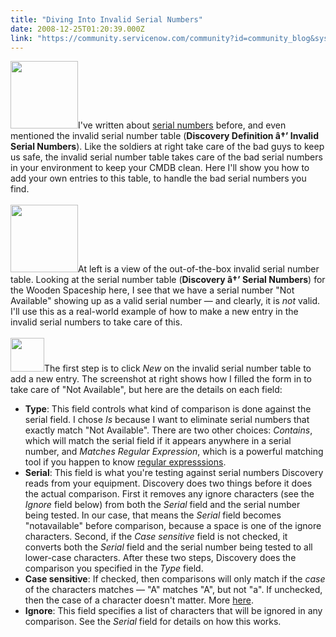 ```yaml
---
title: "Diving Into Invalid Serial Numbers"
date: 2008-12-25T01:20:39.000Z
link: "https://community.servicenow.com/community?id=community_blog&sys_id=81ecea65dbd0dbc01dcaf3231f9619a1"
---
```

<p><img  alt="" class="jive-image" src="4f860882dbdc5704ed6af3231f961933.iix" style="width: auto; height: 108px;" />I've written about <a title="lightlyLoony/blog/2008/11/1/1912" href="/community?id=community_blog&sys_id=0b6d2e29dbd0dbc01dcaf3231f9619d7">serial numbers</a> before, and even mentioned the invalid serial number table (<b>Discovery Definition â†’ Invalid Serial Numbers</b>). Like the soldiers at right take care of the bad guys to keep us safe, the invalid serial number table takes care of the bad serial numbers in your environment to keep your CMDB clean. Here I'll show you how to add your own entries to this table, to handle the bad serial numbers you find.<!--break--><br /><br /><img __jive_id="6529" alt="" class="jive-image" src="imagecache/Small/SlightlyLoony/screenshots/Picture%206.png" style="width: auto; height: 108px;" />At left is a view of the out-of-the-box invalid serial number table. Looking at the serial number table (<b>Discovery â†’ Serial Numbers</b>) for the Wooden Spaceship here, I see that we have a serial number "Not Available" showing up as a valid serial number — and clearly, it is <i>not</i> valid. I'll use this as a real-world example of how to make a new entry in the invalid serial numbers to take care of this.<br /><br /><img  alt="" class="jive-image" src="fc5467b5db941704ed6af3231f9619f4.iix" style="width: auto; height: 54px;" />The first step is to click <i>New</i> on the invalid serial number table to add a new entry. The screenshot at right shows how I filled the form in to take care of "Not Available", but here are the details on each field:<ul><li><b>Type</b>: This field controls what kind of comparison is done against the serial field. I chose <i>Is</i> because I want to eliminate serial numbers that exactly match "Not Available". There are two other choices: <i>Contains</i>, which will match the serial field if it appears anywhere in a serial number, and <i>Matches Regular Expression</i>, which is a powerful matching tool if you happen to know <a title=".wikipedia.org/wiki/Regular_expression" href="http://en.wikipedia.org/wiki/Regular_expression">regular expresssions</a>.</li><li><b>Serial</b>: This field is what you're testing against serial numbers Discovery reads from your equipment. Discovery does two things before it does the actual comparison. First it removes any ignore characters (see the <i>Ignore</i> field below) from both the <i>Serial</i> field and the serial number being tested. In our case, that means the <i>Serial</i> field becomes "notavailable" before comparison, because a space is one of the ignore characters. Second, if the <i>Case sensitive</i> field is not checked, it converts both the <i>Serial</i> field and the serial number being tested to all lower-case characters. After these two steps, Discovery does the comparison you specified in the <i>Type</i> field.</li><li><b>Case sensitive</b>: If checked, then comparisons will only match if the <i>case</i> of the characters matches — "A" matches "A", but not "a". If unchecked, then the case of a character doesn't matter. More <a title=".wikipedia.org/wiki/Case_sensitive" href="http://en.wikipedia.org/wiki/Case_sensitive">here</a>.</li><li><b>Ignore</b>: This field specifies a list of characters that will be ignored in any comparison. See the <i>Serial</i> field for details on how this works.</li></ul></p>